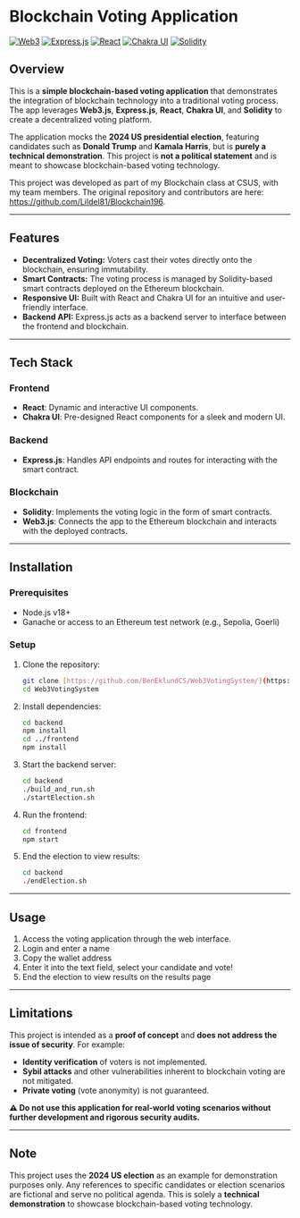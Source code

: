 # Blockchain Voting Application

[![Web3](https://img.shields.io/badge/Web3.js-3C3C3D?style=for-the-badge&logo=ethereum&logoColor=white)](https://web3js.readthedocs.io/) 
[![Express.js](https://img.shields.io/badge/Express.js-000000?style=for-the-badge&logo=express&logoColor=white)](https://expressjs.com/)
[![React](https://img.shields.io/badge/React-20232A?style=for-the-badge&logo=react&logoColor=61DAFB)](https://reactjs.org/)
[![Chakra UI](https://img.shields.io/badge/Chakra--UI-319795?style=for-the-badge&logo=chakraui&logoColor=white)](https://chakra-ui.com/)
[![Solidity](https://img.shields.io/badge/Solidity-363636?style=for-the-badge&logo=solidity&logoColor=white)](https://soliditylang.org/)

## Overview
This is a **simple blockchain-based voting application** that demonstrates the integration of blockchain technology into a traditional voting process. The app leverages **Web3.js**, **Express.js**, **React**, **Chakra UI**, and **Solidity** to create a decentralized voting platform. 

The application mocks the **2024 US presidential election**, featuring candidates such as **Donald Trump** and **Kamala Harris**, but is **purely a technical demonstration**. This project is **not a political statement** and is meant to showcase blockchain-based voting technology. 

This project was developed as part of my Blockchain class at CSUS, with my team members. The original repository and contributors are here: https://github.com/Lildel81/Blockchain196.

---

## Features
- **Decentralized Voting:** Voters cast their votes directly onto the blockchain, ensuring immutability.
- **Smart Contracts:** The voting process is managed by Solidity-based smart contracts deployed on the Ethereum blockchain.
- **Responsive UI:** Built with React and Chakra UI for an intuitive and user-friendly interface.
- **Backend API:** Express.js acts as a backend server to interface between the frontend and blockchain.

---

## Tech Stack

### Frontend
- **React**: Dynamic and interactive UI components.
- **Chakra UI**: Pre-designed React components for a sleek and modern UI.

### Backend
- **Express.js**: Handles API endpoints and routes for interacting with the smart contract.

### Blockchain
- **Solidity**: Implements the voting logic in the form of smart contracts.
- **Web3.js**: Connects the app to the Ethereum blockchain and interacts with the deployed contracts.

---

## Installation

### Prerequisites
- Node.js v18+ 
- Ganache or access to an Ethereum test network (e.g., Sepolia, Goerli)

### Setup

1. Clone the repository:
    ```bash
    git clone [https://github.com/BenEklundCS/Web3VotingSystem/](https://github.com/BenEklundCS/Web3VotingSystem/)
    cd Web3VotingSystem
    ```

2. Install dependencies:
    ```bash
    cd backend
    npm install
    cd ../frontend
    npm install
    ```

3. Start the backend server:
    ```bash
    cd backend
    ./build_and_run.sh
    ./startElection.sh
    ```

4. Run the frontend:
    ```bash
    cd frontend
    npm start
    ```
5. End the election to view results:
   ```bash
   cd backend
   ./endElection.sh
   ```

---

## Usage
1. Access the voting application through the web interface.
2. Login and enter a name
3. Copy the wallet address
4. Enter it into the text field, select your candidate and vote!
5. End the election to view results on the results page

---

## Limitations
This project is intended as a **proof of concept** and **does not address the issue of security**. For example:
- **Identity verification** of voters is not implemented.
- **Sybil attacks** and other vulnerabilities inherent to blockchain voting are not mitigated.
- **Private voting** (vote anonymity) is not guaranteed.

**⚠️ Do not use this application for real-world voting scenarios without further development and rigorous security audits.**

---

## Note
This project uses the **2024 US election** as an example for demonstration purposes only. Any references to specific candidates or election scenarios are fictional and serve no political agenda. This is solely a **technical demonstration** to showcase blockchain-based voting technology.
